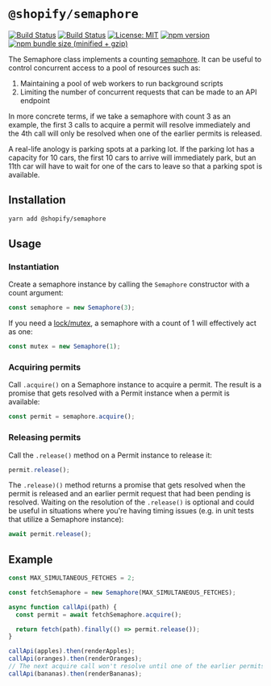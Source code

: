 # `@shopify/semaphore`

[![Build Status](https://github.com/Shopify/quilt/workflows/Node-CI/badge.svg?branch=main)](https://github.com/Shopify/quilt/actions?query=workflow%3ANode-CI)
[![Build Status](https://github.com/Shopify/quilt/workflows/Ruby-CI/badge.svg?branch=main)](https://github.com/Shopify/quilt/actions?query=workflow%3ARuby-CI)
[![License: MIT](https://img.shields.io/badge/License-MIT-green.svg)](LICENSE.md) [![npm version](https://badge.fury.io/js/%40shopify%2Fsemaphore.svg)](https://badge.fury.io/js/%40shopify%2Fsemaphore.svg) [![npm bundle size (minified + gzip)](https://img.shields.io/bundlephobia/minzip/@shopify/semaphore.svg)](https://img.shields.io/bundlephobia/minzip/@shopify/semaphore.svg)

The Semaphore class implements a counting [semaphore](<https://en.wikipedia.org/wiki/Semaphore_(programming)>).
It can be useful to control concurrent access to a pool of resources such as:

1. Maintaining a pool of web workers to run background scripts
2. Limiting the number of concurrent requests that can be made to an API endpoint

In more concrete terms, if we take a semaphore with count 3 as an example, the first 3 calls to acquire a permit will resolve immediately and the 4th call will only be resolved when one of the earlier permits is released.

A real-life anology is parking spots at a parking lot. If the parking lot has a capacity for 10 cars, the first 10 cars to arrive will immediately park, but an 11th car will have to wait for one of the cars to leave so that a parking spot is available.

## Installation

```bash
yarn add @shopify/semaphore
```

## Usage

### Instantiation

Create a semaphore instance by calling the `Semaphore` constructor with a count argument:

```typescript
const semaphore = new Semaphore(3);
```

If you need a [lock/mutex](<https://en.wikipedia.org/wiki/Lock_(computer_science)>), a semaphore with a count of 1 will effectively act as one:

```typescript
const mutex = new Semaphore(1);
```

### Acquiring permits

Call `.acquire()` on a Semaphore instance to acquire a permit. The result is a promise that gets resolved with a Permit instance when a permit is available:

```typescript
const permit = semaphore.acquire();
```

### Releasing permits

Call the `.release()` method on a Permit instance to release it:

```typescript
permit.release();
```

The `.release)()` method returns a promise that gets resolved when the permit is released and an earlier permit request that had been pending is resolved. Waiting on the resolution of the `.release()` is optional and could be useful in situations where you're having timing issues (e.g. in unit tests that utilize a Semaphore instance):

```typescript
await permit.release();
```

## Example

```typescript
const MAX_SIMULTANEOUS_FETCHES = 2;

const fetchSemaphore = new Semaphore(MAX_SIMULTANEOUS_FETCHES);

async function callApi(path) {
  const permit = await fetchSemaphore.acquire();

  return fetch(path).finally(() => permit.release());
}

callApi(apples).then(renderApples);
callApi(oranges).then(renderOranges);
// The next acquire call won't resolve until one of the earlier permits is released
callApi(bananas).then(renderBananas);
```
